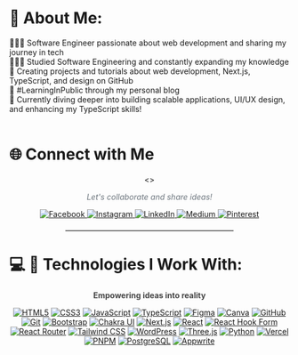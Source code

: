 # 💫 About Me:
👩🏻‍💻 Software Engineer passionate about web development and sharing my journey in tech<br>👩🏻‍🎓 Studied Software Engineering and constantly expanding my knowledge<br>🎨 Creating projects and tutorials about web development, Next.js, TypeScript, and design on GitHub<br>🌷 #LearningInPublic through my personal blog<br>💭 Currently diving deeper into building scalable applications, UI/UX design, and enhancing my TypeScript skills!<br><br>

# 🌐 Connect with Me
<div align="center">
    <>
    <p style="font-style: italic; color: #6c757d;">Let's collaborate and share ideas!</p>
    <div>
        <a href="https://facebook.com/profile.php?id=61562497645022">
            <img src="https://img.shields.io/badge/Facebook-%231877F2.svg?style=for-the-badge&logo=Facebook&logoColor=white" alt="Facebook">
        </a>
        <a href="https://instagram.com/areeba.__.irfan/">
            <img src="https://img.shields.io/badge/Instagram-%23E4405F.svg?style=for-the-badge&logo=Instagram&logoColor=white" alt="Instagram">
        </a>
        <a href="https://linkedin.com/in/areebairfan">
            <img src="https://img.shields.io/badge/LinkedIn-%230077B5.svg?style=for-the-badge&logo=LinkedIn&logoColor=white" alt="LinkedIn">
        </a>
        <a href="https://medium.com/@areebaIrfan_">
            <img src="https://img.shields.io/badge/Medium-12100E?style=for-the-badge&logo=Medium&logoColor=white" alt="Medium">
        </a>
        <a href="https://pinterest.com/areebairfan_xyz/">
            <img src="https://img.shields.io/badge/Pinterest-%23E60023.svg?style=for-the-badge&logo=Pinterest&logoColor=white" alt="Pinterest">
        </a>
    </div>
    <hr style="border: 1px solid #e0e0e0; width: 60%; margin: 20px auto;">
   
 
</div>


# 💻 🚀 Technologies I Work With:
<div align="center"> 
    <p style="font-weight: bold; color: #444;">Empowering ideas into reality</p>
    <a href="#"><img src="https://img.shields.io/badge/html5-%23E34F26.svg?style=for-the-badge&logo=html5&logoColor=white" alt="HTML5"></a>
    <a href="#"><img src="https://img.shields.io/badge/css3-%231572B6.svg?style=for-the-badge&logo=css3&logoColor=white" alt="CSS3"></a>
    <a href="#"><img src="https://img.shields.io/badge/javascript-%23323330.svg?style=for-the-badge&logo=javascript&logoColor=%23F7DF1E" alt="JavaScript"></a>
    <a href="#"><img src="https://img.shields.io/badge/typescript-%23007ACC.svg?style=for-the-badge&logo=typescript&logoColor=white" alt="TypeScript"></a>
    <a href="#"><img src="https://img.shields.io/badge/figma-%23F24E1E.svg?style=for-the-badge&logo=figma&logoColor=white" alt="Figma"></a>
    <a href="#"><img src="https://img.shields.io/badge/Canva-%2300C4CC.svg?style=for-the-badge&logo=Canva&logoColor=white" alt="Canva"></a>
    <a href="#"><img src="https://img.shields.io/badge/github-%23121011.svg?style=for-the-badge&logo=github&logoColor=white" alt="GitHub"></a>
    <a href="#"><img src="https://img.shields.io/badge/git-%23F05033.svg?style=for-the-badge&logo=git&logoColor=white" alt="Git"></a>
    <a href="#"><img src="https://img.shields.io/badge/bootstrap-%238511FA.svg?style=for-the-badge&logo=bootstrap&logoColor=white" alt="Bootstrap"></a>
    <a href="#"><img src="https://img.shields.io/badge/chakra-%234ED1C5.svg?style=for-the-badge&logo=chakraui&logoColor=white" alt="Chakra UI"></a>
    <a href="#"><img src="https://img.shields.io/badge/Next-black?style=for-the-badge&logo=next.js&logoColor=white" alt="Next.js"></a>
    <a href="#"><img src="https://img.shields.io/badge/react-%2320232a.svg?style=for-the-badge&logo=react&logoColor=%2361DAFB" alt="React"></a>
    <a href="#"><img src="https://img.shields.io/badge/React%20Hook%20Form-%23EC5990.svg?style=for-the-badge&logo=reacthookform&logoColor=white" alt="React Hook Form"></a>
    <a href="#"><img src="https://img.shields.io/badge/React_Router-CA4245?style=for-the-badge&logo=react-router&logoColor=white" alt="React Router"></a>
    <a href="#"><img src="https://img.shields.io/badge/tailwindcss-%2338B2AC.svg?style=for-the-badge&logo=tailwind-css&logoColor=white" alt="Tailwind CSS"></a>
    <a href="#"><img src="https://img.shields.io/badge/WordPress-%23117AC9.svg?style=for-the-badge&logo=WordPress&logoColor=white" alt="WordPress"></a>
    <a href="#"><img src="https://img.shields.io/badge/threejs-black?style=for-the-badge&logo=three.js&logoColor=white" alt="Three.js"></a>
    <a href="#"><img src="https://img.shields.io/badge/python-3670A0?style=for-the-badge&logo=python&logoColor=ffdd54" alt="Python"></a>
    <a href="#"><img src="https://img.shields.io/badge/vercel-%23000000.svg?style=for-the-badge&logo=vercel&logoColor=white" alt="Vercel"></a>
    <a href="#"><img src="https://img.shields.io/badge/pnpm-%234a4a4a.svg?style=for-the-badge&logo=pnpm&logoColor=f69220" alt="PNPM"></a>
    <a href="#"><img src="https://img.shields.io/badge/postgres-%23316192.svg?style=for-the-badge&logo=postgresql&logoColor=white" alt="PostgreSQL"></a>
    <a href="#"><img src="https://img.shields.io/badge/Appwrite-%23FD366E.svg?style=for-the-badge&logo=appwrite&logoColor=white" alt="Appwrite"></a>
</div>



